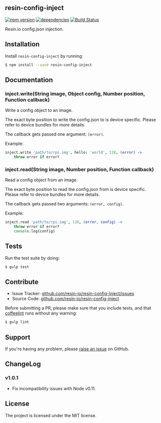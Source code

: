 resin-config-inject
-------------------

[![npm version](https://badge.fury.io/js/resin-config-inject.svg)](http://badge.fury.io/js/resin-config-inject)
[![dependencies](https://david-dm.org/resin-io/resin-config-inject.png)](https://david-dm.org/resin-io/resin-config-inject.png)
[![Build Status](https://travis-ci.org/resin-io/resin-config-inject.svg?branch=master)](https://travis-ci.org/resin-io/resin-config-inject)

Resin.io config.json injection.

Installation
------------

Install `resin-config-inject` by running:

```sh
$ npm install --save resin-config-inject
```

Documentation
-------------

### inject.write(String image, Object config, Number position, Function callback)

Write a config object to an image.

The exact byte position to write the config.json to is device specific. Please refer to device bundles for more details.

The callback gets passed one argument: `(error)`.

Example:

```coffee
inject.write 'path/to/rpi.img', hello: 'world', 128, (error) ->
	throw error if error?
```

### inject.read(String image, Number position, Function callback)

Read a config object from an image.

The exact byte position to read the config.json from is device specific. Please refer to device bundles for more details.

The callback gets passed two arguments: `(error, config)`.

Example:

```coffee
inject.read 'path/to/rpi.img', 128, (error, config) ->
	throw error if error?
	console.log(config)
```

Tests
-----

Run the test suite by doing:

```sh
$ gulp test
```

Contribute
----------

- Issue Tracker: [github.com/resin-io/resin-config-inject/issues](https://github.com/resin-io/resin-config-inject/issues)
- Source Code: [github.com/resin-io/resin-config-inject](https://github.com/resin-io/resin-config-inject)

Before submitting a PR, please make sure that you include tests, and that [coffeelint](http://www.coffeelint.org/) runs without any warning:

```sh
$ gulp lint
```

Support
-------

If you're having any problem, please [raise an issue](https://github.com/resin-io/resin-config-inject/issues/new) on GitHub.

ChangeLog
---------

### v1.0.1

- Fix incompatibility issues with Node v0.11.

License
-------

The project is licensed under the MIT license.
